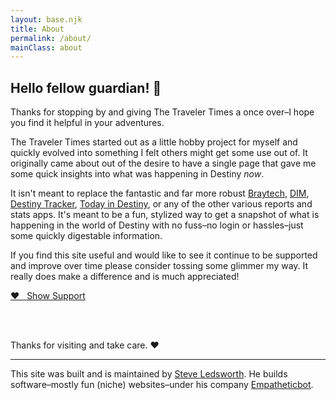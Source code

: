 ```yaml
---
layout: base.njk
title: About
permalink: /about/
mainClass: about
---
```


## Hello fellow guardian! 👋

Thanks for stopping by and giving The Traveler Times a once over–I hope you find it helpful in your adventures.

The Traveler Times started out as a little hobby project for myself and quickly evolved into something I felt others might get some use out of. It originally came about out of the desire to have a single page that gave me some quick insights into what was happening in Destiny _now_.

It isn't meant to replace the fantastic and far more robust [Braytech](bray.tech), [DIM](https://destinyitemmanager.com), [Destiny Tracker](https://destinytracker.com), [Today in Destiny](https://www.todayindestiny.com), or any of the other various reports and stats apps. It's meant to be a fun, stylized way to get a snapshot of what is happening in the world of Destiny with no fuss–no login or hassles–just some quickly digestable information.

If you find this site useful and would like to see it continue to be supported and improve over time please consider tossing some glimmer my way. It really does make a difference and is much appreciated!

<a class="support-link" href="https://buy.stripe.com/4gw7vdbqwevvg927st">♥️ &nbsp;&nbsp;Show Support</a>

<br>
<br>

Thanks for visiting and take care. ❤️

---

This site was built and is maintained by [Steve Ledsworth](https://twitter.com/sledsworth). He builds software–mostly fun (niche) websites–under his company [Empatheticbot](https://twitter.com/empathetic_bot).
